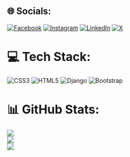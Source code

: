 
## 🌐 Socials:
[![Facebook](https://img.shields.io/badge/Facebook-%231877F2.svg?logo=Facebook&logoColor=white)](https://facebook.com/https://www.facebook.com/profile.php?id=61560582102548) [![Instagram](https://img.shields.io/badge/Instagram-%23E4405F.svg?logo=Instagram&logoColor=white)](https://instagram.com/https://www.instagram.com/py.thagorass/) [![LinkedIn](https://img.shields.io/badge/LinkedIn-%230077B5.svg?logo=linkedin&logoColor=white)](https://linkedin.com/in/https://www.linkedin.com/in/erjan-carlo-poblete-4104ba286/) [![X](https://img.shields.io/badge/X-black.svg?logo=X&logoColor=white)](https://x.com/https://x.com/pythagoescrazy) 

# 💻 Tech Stack:
![CSS3](https://img.shields.io/badge/css3-%231572B6.svg?style=for-the-badge&logo=css3&logoColor=white) ![HTML5](https://img.shields.io/badge/html5-%23E34F26.svg?style=for-the-badge&logo=html5&logoColor=white) ![Django](https://img.shields.io/badge/django-%23092E20.svg?style=for-the-badge&logo=django&logoColor=white) ![Bootstrap](https://img.shields.io/badge/bootstrap-%238511FA.svg?style=for-the-badge&logo=bootstrap&logoColor=white)
# 📊 GitHub Stats:
![](https://github-readme-stats.vercel.app/api?username=crazy47&theme=swift&hide_border=false&include_all_commits=true&count_private=false)<br/>
![](https://github-readme-streak-stats.herokuapp.com/?user=crazy47&theme=swift&hide_border=false)<br/>
![](https://github-readme-stats.vercel.app/api/top-langs/?username=crazy47&theme=swift&hide_border=false&include_all_commits=true&count_private=false&layout=compact)

<!-- Proudly created with GPRM ( https://gprm.itsvg.in ) -->

